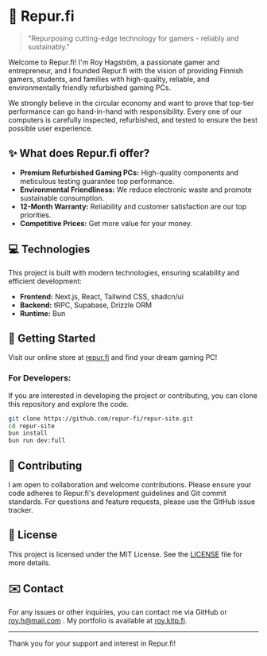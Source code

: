# 🚀 Repur.fi

> "Repurposing cutting-edge technology for gamers - reliably and sustainably."

Welcome to Repur.fi! I'm Roy Hagström, a passionate gamer and entrepreneur, and I founded Repur.fi with the vision of providing Finnish gamers, students, and families with high-quality, reliable, and environmentally friendly refurbished gaming PCs.

We strongly believe in the circular economy and want to prove that top-tier performance can go hand-in-hand with responsibility. Every one of our computers is carefully inspected, refurbished, and tested to ensure the best possible user experience.

## ✨ What does Repur.fi offer?

- **Premium Refurbished Gaming PCs:** High-quality components and meticulous testing guarantee top performance.
- **Environmental Friendliness:** We reduce electronic waste and promote sustainable consumption.
- **12-Month Warranty:** Reliability and customer satisfaction are our top priorities.
- **Competitive Prices:** Get more value for your money.

## 💻 Technologies

This project is built with modern technologies, ensuring scalability and efficient development:

- **Frontend:** Next.js, React, Tailwind CSS, shadcn/ui
- **Backend:** tRPC, Supabase, Drizzle ORM
- **Runtime:** Bun

## 🚀 Getting Started

Visit our online store at [repur.fi](https://www.repur.fi) and find your dream gaming PC!

### For Developers:

If you are interested in developing the project or contributing, you can clone this repository and explore the code.

```bash
git clone https://github.com/repur-fi/repur-site.git
cd repur-site
bun install
bun run dev:full
```

## 🤝 Contributing

I am open to collaboration and welcome contributions. Please ensure your code adheres to Repur.fi's development guidelines and Git commit standards. For questions and feature requests, please use the GitHub issue tracker.

## 📄 License

This project is licensed under the MIT License. See the [LICENSE](LICENSE) file for more details.

## ✉️ Contact

For any issues or other inquiries, you can contact me via GitHub or roy.h@mail.com . My portfolio is available at [roy.kitp.fi](https://roy.kitp.fi). 

---

Thank you for your support and interest in Repur.fi!
